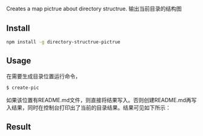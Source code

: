 # 
Creates a map pictrue about directory structrue.
输出当前目录的结构图

## Install

```bash
npm install -g directory-structrue-pictrue
```

## Usage
在需要生成目录位置运行命令，
```bash
$ create-pic
```
如果该位置有README.md文件，则直接将结果写入。否则创建README.md再写入结果，同时在控制台打印出了当前的目录结果。结果可见如下所示：

## Result
